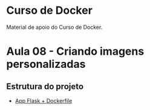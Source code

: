# Curso de Docker
Material de apoio do Curso de Docker.

# Aula 08 - Criando imagens personalizadas

## Estrutura do projeto
* [App Flask + Dockerfile](https://github.com/lucasfv1/flask_app_imagem_curso_docker)
